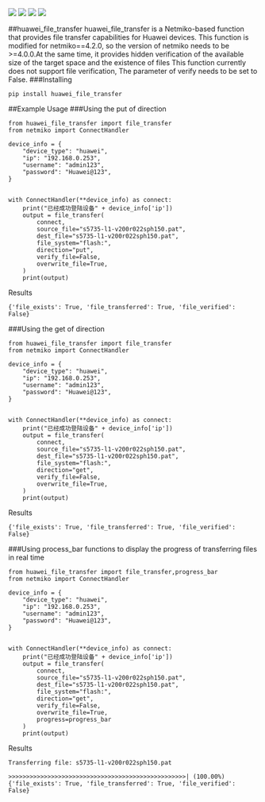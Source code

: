 <img src="https://img.shields.io/badge/Python-3.6-blue.svg">
<img src="https://img.shields.io/badge/Python-3.7-blue.svg">
<img src="https://img.shields.io/badge/Python-3.8-blue.svg">
<img src="https://img.shields.io/badge/Python-3.9-blue.svg">


##huawei_file_transfer
huawei_file_transfer is a Netmiko-based function that provides file transfer capabilities for Huawei devices. This function is modified for netmiko==4.2.0, so the version of netmiko needs to be >=4.0.0.At the same time, it provides hidden verification of the available size of the target space and the existence of files
This function currently does not support file verification, The parameter of verify needs to be set to False.
###Installing
```commandline
pip install huawei_file_transfer
```
##Example Usage
###Using the put of direction
```python3
from huawei_file_transfer import file_transfer
from netmiko import ConnectHandler

device_info = {
    "device_type": "huawei",
    "ip": "192.168.0.253",
    "username": "admin123",
    "password": "Huawei@123",
}


with ConnectHandler(**device_info) as connect:
    print("已经成功登陆设备" + device_info['ip'])
    output = file_transfer(
        connect,
        source_file="s5735-l1-v200r022sph150.pat",
        dest_file="s5735-l1-v200r022sph150.pat",
        file_system="flash:",
        direction="put",
        verify_file=False,
        overwrite_file=True,
    )
    print(output)
```
Results
```dict
{'file_exists': True, 'file_transferred': True, 'file_verified': False}
```
###Using the get of direction
```python3
from huawei_file_transfer import file_transfer
from netmiko import ConnectHandler

device_info = {
    "device_type": "huawei",
    "ip": "192.168.0.253",
    "username": "admin123",
    "password": "Huawei@123",
}


with ConnectHandler(**device_info) as connect:
    print("已经成功登陆设备" + device_info['ip'])
    output = file_transfer(
        connect,
        source_file="s5735-l1-v200r022sph150.pat",
        dest_file="s5735-l1-v200r022sph150.pat",
        file_system="flash:",
        direction="get",
        verify_file=False,
        overwrite_file=True,
    )
    print(output)
```
Results
```dict
{'file_exists': True, 'file_transferred': True, 'file_verified': False}
```
###Using process_bar functions to display the progress of transferring files in real time
```python3
from huawei_file_transfer import file_transfer,progress_bar
from netmiko import ConnectHandler

device_info = {
    "device_type": "huawei",
    "ip": "192.168.0.253",
    "username": "admin123",
    "password": "Huawei@123",
}


with ConnectHandler(**device_info) as connect:
    print("已经成功登陆设备" + device_info['ip'])
    output = file_transfer(
        connect,
        source_file="s5735-l1-v200r022sph150.pat",
        dest_file="s5735-l1-v200r022sph150.pat",
        file_system="flash:",
        direction="get",
        verify_file=False,
        overwrite_file=True,
        progress=progress_bar
    )
    print(output)
```
Results
```text
Transferring file: s5735-l1-v200r022sph150.pat

>>>>>>>>>>>>>>>>>>>>>>>>>>>>>>>>>>>>>>>>>>>>>>>>>>| (100.00%)
{'file_exists': True, 'file_transferred': True, 'file_verified': False}
```
